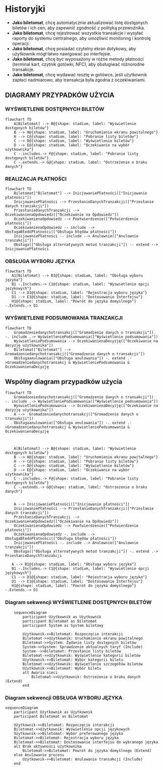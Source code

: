 # Historyjki

- **Jako biletomat**, chcę automatycznie aktualizować listę dostępnych biletów i ich cen, aby zapewnić zgodność z polityką przewoźnika.
- **Jako biletomat**, chcę rejestrować wszystkie transakcje i wysyłać raporty do systemu centralnego, aby umożliwić monitoring i kontrolę operacji.
- **Jako biletomat**, chcę posiadać czytelny ekran dotykowy, aby użytkownik mógł
łatwo nawigować po interfejsie.
- **Jako biletomat**, chcę być wyposażony w różne metody płatności (terminal kart,
czytnik gotówki, NFC), aby obsługiwać różnorodne transakcje.
- **Jako biletomat**, chcę wydawać resztę w gotówce, jeśli użytkownik zapłaci
nadmiarowo, aby transakcja była zgodna z oczekiwaniami.


## DIAGRAMY PRZYPADKÓW UŻYCIA
### WYŚWIETLENIE DOSTĘPNYCH BILETÓW
```mermaid
flowchart TD
    A[Biletomat] --> B@{shape: stadium, label: "Wyświetlenie dostępnych biletów"}
    B --> H@{shape: stadium, label: "Uruchomienie ekranu powitalnego"}
    H --> C@{shape: stadium, label: "Pobranie listy biletów"}
    C --> D@{shape: stadium, label: "Wyświetlenie biletów"}
    D --> E@{shape: stadium, label: "Oczekiwanie na wybór użytkownika"}
    C -.includes.-> F@{shape: stadium, label: "Pobranie listy dostępnych biletów"}
    C -.extends.-> G@{shape: stadium, label: "Ostrzeżenie o braku danych"}
```

### REALIZACJA PŁATNOŚCI
```mermaid
flowchart TD
    Biletomat["Biletomat"] --> InicjowaniePłatności(["Inicjowanie płatności"])
    InicjowaniePłatności --> PrzesłanieDanychTranzakcji(["Przesłanie danych tranzakcji"])
    PrzesłanieDanychTranzakcji --> OczekiwanienaOpdowiedz(["Oczekiwanie na Opdowiedz"])
    OczekiwanienaOpdowiedz --> Powtwierdzenie(["Potwierdzenie płatności"])
    OczekiwanienaOpdowiedz -- include --> ObsługaBłedóPłatności(["Obsługa błędów płatności"])
    InicjowaniePłatności -- include --> Anulownie(["Anulownie tranzakcji"])
    Obsługa(["Obsługa alternatywnych metod tranzakcji"]) -- extend --> InicjowaniePłatności
```

### OBSŁUGA WYBORU JĘZYKA
```mermaid
flowchart TD
   A1[Biletomat] --> B1@{shape: stadium, label: "Obsługa wyboru języka"}
   B1 -.Includes.-> C1@{shape: stadium, label: "Wyswietlenie opcji językowych"}
   C1 --> D1@{shape: stadium, label: "Rejestracja wyboru języka"}
   D1 --> E1@{shape: stadium, label: "Dostosowanie Interfejsu"}
   H1@{shape: stadium, label: "Powrót do języka domyślnego"} -.Extends.-> D1 
```
### WYŚWIETLENIE PODSUMOWANIA TRANZAKCJI
```mermaid
flowchart TD
    Gromadzeniedanychotransakcj(["Gromadzenie danych o transakcji"]) -. include .-> WyświetleniePodsumowania(["Wyświetlenie podsumowania"])
    WyświetleniePodsumowania --> OczekiwanienaDecyzję(["Oczekiwanie na decyzję użytkownika"])
    Biletomat["Biletomat"] -->  Gromadzeniedanychotransakcj(["Gromadzenie danych o transakcji"])
    Obsługaanulowania(["Obsługa anulowania"]) -. extend .->Gromadzeniedanychotransakcj & WyświetleniePodsumowania & OczekiwanienaDecyzję
```
## Wspólny diagram przypadków użycia
```mermaid
flowchart TD
    Gromadzeniedanychotransakcj(["Gromadzenie danych o transakcji"]) -. include .-> WyświetleniePodsumowania(["Wyświetlenie podsumowania"])
    WyświetleniePodsumowania --> OczekiwanienaDecyzję(["Oczekiwanie na decyzję użytkownika"])
    A -->  Gromadzeniedanychotransakcj(["Gromadzenie danych o transakcji"])
    Obsługaanulowania(["Obsługa anulowania"]) -. extend .->Gromadzeniedanychotransakcj & WyświetleniePodsumowania & OczekiwanienaDecyzję



    A[Biletomat] --> B@{shape: stadium, label: "Wyświetlenie dostępnych biletów"}
    B --> H@{shape: stadium, label: "Uruchomienie ekranu powitalnego"}
    H --> C@{shape: stadium, label: "Pobranie listy biletów"}
    C --> D@{shape: stadium, label: "Wyświetlenie biletów"}
    D --> E@{shape: stadium, label: "Oczekiwanie na wybór użytkownika"}
    C -.includes.-> F@{shape: stadium, label: "Pobranie listy dostępnych biletów"}
    C -.extends.-> G@{shape: stadium, label: "Ostrzeżenie o braku danych"}


    A --> InicjowaniePłatności(["Inicjowanie płatności"])
    InicjowaniePłatności --> PrzesłanieDanychTranzakcji(["Przesłanie danych tranzakcji"])
    PrzesłanieDanychTranzakcji --> OczekiwanienaOpdowiedz(["Oczekiwanie na Opdowiedz"])
    OczekiwanienaOpdowiedz --> Powtwierdzenie(["Potwierdzenie płatności"])
    OczekiwanienaOpdowiedz -. include .-> ObsługaBłedóPłatności(["Obsługa błędów płatności"])
    InicjowaniePłatności -. include .-> Anulownie(["Anulownie tranzakcji"])
    Obsługa(["Obsługa alternatywnych metod tranzakcji"]) -. extend .-> PrzesłanieDanychTranzakcji

   A --> B1@{shape: stadium, label: "Obsługa wyboru języka"}
   B1 -.Includes.-> C1@{shape: stadium, label: "Wyswietlenie opcji językowych"}
   C1 --> D1@{shape: stadium, label: "Rejestracja wyboru języka"}
   D1 --> E1@{shape: stadium, label: "Dostosowanie Interfejsu"}
   H1@{shape: stadium, label: "Powrót do języka domyślnego"} -.Extends.-> D1  
```

### Diagram sekwencji WYŚWIETLENIE DOSTĘPNYCH BILETÓW
```mermaid
    sequenceDiagram
        participant Użytkownik as Użytkownik
        participant Biletomat as Biletomat
        participant System as System biletowy

        Użytkownik->>Biletomat: Rozpoczęcie interakcji
        Biletomat->>Użytkownik: Uruchomienie ekranu powitalnego
        Biletomat->>System: Żądanie listy dostępnych biletów
        System->>System: Sprawdzenie aktualnych taryf (Include)
        System-->>Biletomat: Przesłanie listy biletów
        Biletomat->>Użytkownik: Wyświetlenie kategorii biletów
        Użytkownik->>Biletomat: Wybór kategorii biletu
        Biletomat->>Użytkownik: Wyświetlenie szczegółów biletów
        Użytkownik->>Biletomat: Wybór biletu
        alt Awaria sieci
            Biletomat->>Użytkownik: Ostrzeżenie o braku danych (Extend)
        end
```
### Diagram sekwencji OBSŁUGA WYBORU JĘZYKA
```mermaid
sequenceDiagram
    participant Użytkownik as Użytkownik
    participant Biletomat as Biletomat

    Użytkownik->>Biletomat: Rozpoczęcie interakcji
    Biletomat->>Użytkownik: Wyświetlenie opcji językowych 
    Użytkownik->>Biletomat: Wybór preferowanego języka
    Biletomat->>Biletomat: Rejestracja wyboru języka
    Biletomat->>Biletomat: Dostosowanie interfejsu do wybranego języka
    alt Brak aktywności użytkownika
        Biletomat->>Biletomat: Powrót do języka domyślnego (Extend)
    else Anulowanie procesu
        Użytkownik->>Biletomat: Anulowanie transakcji (Include)
    end

```
